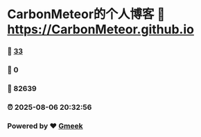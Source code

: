 # CarbonMeteor的个人博客 :link: https://CarbonMeteor.github.io 
### :page_facing_up: [33](https://CarbonMeteor.github.io/tag.html) 
### :speech_balloon: 0 
### :hibiscus: 82639 
### :alarm_clock: 2025-08-06 20:32:56 
### Powered by :heart: [Gmeek](https://github.com/Meekdai/Gmeek)
